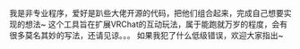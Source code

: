 我是非专业程序，爱好是趴些大佬开源的代码，把他们组合起来，完成自己想要实现的想法~
这个工具旨在扩展VRChat的互动玩法，属于能跑就万岁的程度，会有很多莫名其妙的写法，还请见谅。。。
如果我犯了什么低级错误，欢迎大家指出~
